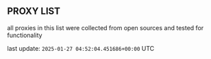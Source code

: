 ## PROXY LIST

all proxies in this list were collected from open sources and tested for functionality

last update: `2025-01-27 04:52:04.451686+00:00` UTC